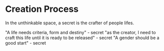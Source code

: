 # Creation Process
In the unthinkable space, a secret is the crafter of people lifes.

"A life needs criteria, form and destiny" - secret
"as the creator, I need to craft this life until it is ready to be released" - secret
"A gender should be a good start" - secret